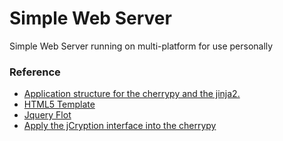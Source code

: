 # Simple Web Server

Simple Web Server running on multi-platform for use personally


### Reference
+ [Application structure for the cherrypy and the jinja2.](http://stackoverflow.com/questions/16844182/getting-started-with-cherrypy-and-jinja2/26973559#26973559)
+ [HTML5 Template](https://html5up.net/phantom)
+ [Jquery Flot](http://www.flotcharts.org/)
+ [Apply the jCryption interface into the cherrypy](http://stackoverflow.com/questions/16081930/how-to-get-jcryption-work-with-django-and-python-rsa-or-another-python-library/34509958#34509958)
